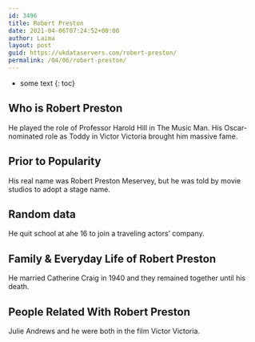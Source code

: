 ```yaml
---
id: 3496
title: Robert Preston
date: 2021-04-06T07:24:52+00:00
author: Laima
layout: post
guid: https://ukdataservers.com/robert-preston/
permalink: /04/06/robert-preston/
---
```


* some text
{: toc}


## Who is Robert Preston
                  
                  
                  
He played the role of Professor Harold Hill in The Music Man. His Oscar-nominated role as Toddy in Victor Victoria brought him massive fame.
                  
              
            
              
            
                
                
                
## Prior to Popularity
                  
                  
                  
His real name was Robert Preston Meservey, but he was told by movie studios to adopt a stage name.
                  
              
            
              
            
                
                
                
## Random data
                  
                  
                  
He quit school at ahe 16 to join a traveling actors&#8217; company.
                  
              
            
              
            
                
                
                
## Family & Everyday Life of Robert Preston
                  
                  
                  
He married Catherine Craig in 1940 and they remained together until his death.
                  
              
            
              
            
                
                
                
## People Related With Robert Preston
                  
                  
                  
Julie Andrews and he were both in the film Victor Victoria.
                  
              
            
              
            
                
              
            
              
              
            
            
              
            
          
          
          